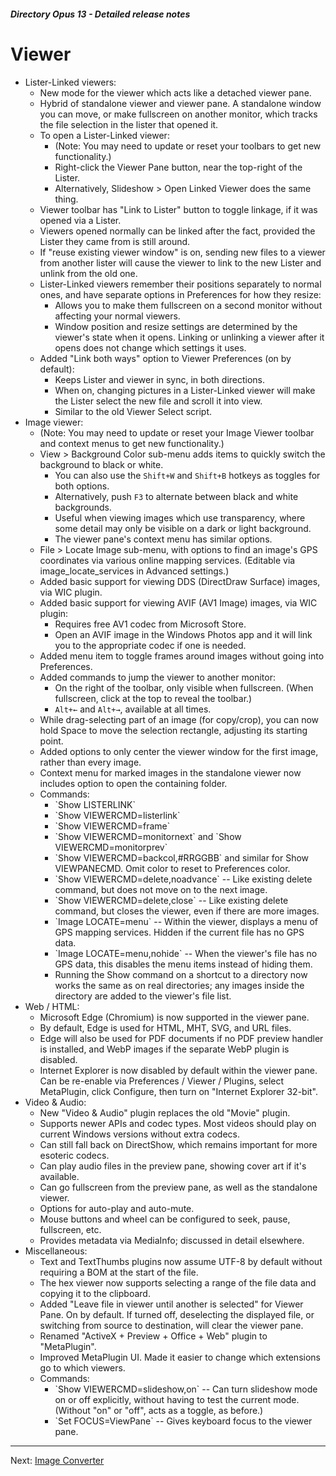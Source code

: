 ##### Directory Opus 13 - Detailed release notes

# Viewer

- Lister-Linked viewers:
  - New mode for the viewer which acts like a detached viewer pane.
  - Hybrid of standalone viewer and viewer pane. A standalone window you can move, or make fullscreen on another monitor, which tracks the file selection in the lister that opened it.
  - To open a Lister-Linked viewer:
    - (Note: You may need to update or reset your toolbars to get new functionality.)
    - Right-click the Viewer Pane button, near the top-right of the Lister.
    - Alternatively, Slideshow \> Open Linked Viewer does the same thing.
  - Viewer toolbar has "Link to Lister" button to toggle linkage, if it was opened via a Lister.
  - Viewers opened normally can be linked after the fact, provided the Lister they came from is still around.
  - If "reuse existing viewer window" is on, sending new files to a viewer from another lister will cause the viewer to link to the new Lister and unlink from the old one.
  - Lister-Linked viewers remember their positions separately to normal ones, and have separate options in Preferences for how they resize:
    - Allows you to make them fullscreen on a second monitor without affecting your normal viewers.
    - Window position and resize settings are determined by the viewer's state when it opens. Linking or unlinking a viewer after it opens does not change which settings it uses.
  - Added "Link both ways" option to Viewer Preferences (on by default):
    - Keeps Lister and viewer in sync, in both directions.
    - When on, changing pictures in a Lister-Linked viewer will make the Lister select the new file and scroll it into view.
    - Similar to the old Viewer Select script.
- Image viewer:
  - (Note: You may need to update or reset your Image Viewer toolbar and context menus to get new functionality.)
  - View \> Background Color sub-menu adds items to quickly switch the background to black or white.
    - You can also use the `Shift+W` and `Shift+B` hotkeys as toggles for both options.
    - Alternatively, push `F3` to alternate between black and white backgrounds.
    - Useful when viewing images which use transparency, where some detail may only be visible on a dark or light background.
    - The viewer pane's context menu has similar options.
  - File \> Locate Image sub-menu, with options to find an image's GPS coordinates via various online mapping services. (Editable via image_locate_services in Advanced settings.)
  - Added basic support for viewing DDS (DirectDraw Surface) images, via WIC plugin.
  - Added basic support for viewing AVIF (AV1 Image) images, via WIC plugin:
    - Requires free AV1 codec from Microsoft Store.
    - Open an AVIF image in the Windows Photos app and it will link you to the appropriate codec if one is needed.
  - Added menu item to toggle frames around images without going into Preferences.
  - Added commands to jump the viewer to another monitor:
    - On the right of the toolbar, only visible when fullscreen. (When fullscreen, click at the top to reveal the toolbar.)
    - `Alt+←` and `Alt+→`, available at all times.
  - While drag-selecting part of an image (for copy/crop), you can now hold Space to move the selection rectangle, adjusting its starting point.
  - Added options to only center the viewer window for the first image, rather than every image.
  - Context menu for marked images in the standalone viewer now includes option to open the containing folder.
  - Commands:
    - \`Show LISTERLINK\`
    - \`Show VIEWERCMD=listerlink\`
    - \`Show VIEWERCMD=frame\`
    - \`Show VIEWERCMD=monitornext\` and \`Show VIEWERCMD=monitorprev\`
    - \`Show VIEWERCMD=backcol,#RRGGBB\` and similar for Show VIEWPANECMD. Omit color to reset to Preferences color.
    - \`Show VIEWERCMD=delete,noadvance\` -- Like existing delete command, but does not move on to the next image.
    - \`Show VIEWERCMD=delete,close\` -- Like existing delete command, but closes the viewer, even if there are more images.
    - \`Image LOCATE=menu\` -- Within the viewer, displays a menu of GPS mapping services. Hidden if the current file has no GPS data.
    - \`Image LOCATE=menu,nohide\` -- When the viewer's file has no GPS data, this disables the menu items instead of hiding them.
    - Running the Show command on a shortcut to a directory now works the same as on real directories; any images inside the directory are added to the viewer's file list.
- Web / HTML:
  - Microsoft Edge (Chromium) is now supported in the viewer pane.
  - By default, Edge is used for HTML, MHT, SVG, and URL files.
  - Edge will also be used for PDF documents if no PDF preview handler is installed, and WebP images if the separate WebP plugin is disabled.
  - Internet Explorer is now disabled by default within the viewer pane. Can be re-enable via Preferences / Viewer / Plugins, select MetaPlugin, click Configure, then turn on "Internet Explorer 32-bit".
- Video & Audio:
  - New "Video & Audio" plugin replaces the old "Movie" plugin.
  - Supports newer APIs and codec types. Most videos should play on current Windows versions without extra codecs.
  - Can still fall back on DirectShow, which remains important for more esoteric codecs.
  - Can play audio files in the preview pane, showing cover art if it's available.
  - Can go fullscreen from the preview pane, as well as the standalone viewer.
  - Options for auto-play and auto-mute.
  - Mouse buttons and wheel can be configured to seek, pause, fullscreen, etc.
  - Provides metadata via MediaInfo; discussed in detail elsewhere.
- Miscellaneous:
  - Text and TextThumbs plugins now assume UTF-8 by default without requiring a BOM at the start of the file.
  - The hex viewer now supports selecting a range of the file data and copying it to the clipboard.
  - Added "Leave file in viewer until another is selected" for Viewer Pane. On by default. If turned off, deselecting the displayed file, or switching from source to destination, will clear the viewer pane.
  - Renamed "ActiveX + Preview + Office + Web" plugin to "MetaPlugin".
  - Improved MetaPlugin UI. Made it easier to change which extensions go to which viewers.
  - Commands:
    - \`Show VIEWERCMD=slideshow,on\` -- Can turn slideshow mode on or off explicitly, without having to test the current mode. (Without "on" or "off", acts as a toggle, as before.)
    - \`Set FOCUS=ViewPane\` -- Gives keyboard focus to the viewer pane.

------------------------------------------------------------------------

Next: [Image Converter](/Manual/release_history/opus13_detailed/image_convert.md)

